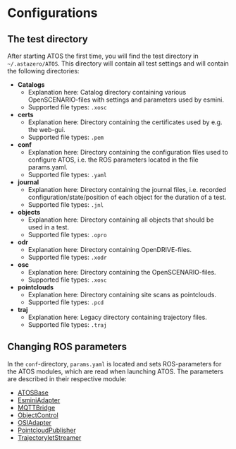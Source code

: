 # Configurations

## The test directory
After starting ATOS the first time, you will find the test directory in `~/.astazero/ATOS`. This directory will contain all test settings and will contain the following directories:

- **Catalogs**
    - Explanation here: Catalog directory containing various OpenSCENARIO-files with settings and parameters used by esmini. 
    - Supported file types: `.xosc`
- **certs**
    - Explanation here: Directory containing the certificates used by e.g. the web-gui.
    - Supported file types: `.pem`
- **conf**
    - Explanation here:  Directory containing the configuration files used to configure ATOS, i.e. the ROS parameters located in the file params.yaml.
    - Supported file types: `.yaml`
- **journal**
    - Explanation here: Directory containing the journal files, i.e. recorded configuration/state/position of each object for the duration of a test.
    - Supported file types: `.jnl`
- **objects**
    - Explanation here: Directory containing all objects that should be used in a test.
    - Supported file types: `.opro`
- **odr**
    - Explanation here: Directory containing OpenDRIVE-files.
    - Supported file types: `.xodr`
- **osc**
    - Explanation here: Directory containing the OpenSCENARIO-files.
    - Supported file types: `.xosc`
- **pointclouds**
    - Explanation here: Directory containing site scans as pointclouds.
    - Supported file types: `.pcd`
- **traj**
    - Explanation here: Legacy directory containing trajectory files.
    - Supported file types: `.traj`


## Changing ROS parameters
In the `conf`-directory, `params.yaml` is located and sets ROS-parameters for the ATOS modules, which are read when launching ATOS. The parameters are described in their respective module:

- [ATOSBase](../Modules/ATOSBase.md)
- [EsminiAdapter](../Modules/EsminiAdapter.md)
- [MQTTBridge](../Modules/MQTTBridge.md)
- [ObjectControl](../Modules/ObjectControl.md)
- [OSIAdapter](../Modules/OSIAdapter.md)
- [PointcloudPublisher](../Modules/PointcloudPublisher.md)
- [TrajectoryletStreamer](../Modules/TrajectoryletStreamer.md)
